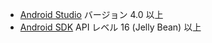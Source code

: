 - [Android Studio](https://developer.android.com/studio/index.html#downloads) バージョン 4.0 以上
- [Android SDK](https://developer.android.com/studio/releases/platforms) API レベル 16 (Jelly Bean) 以上